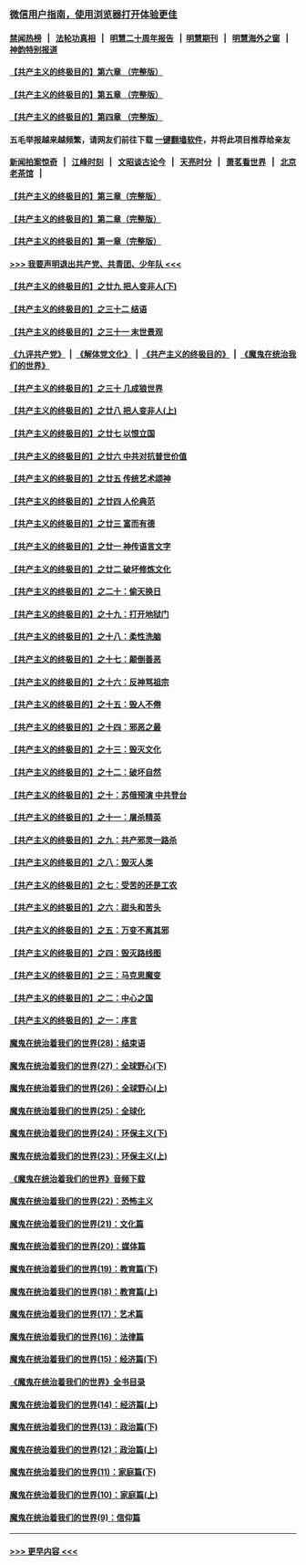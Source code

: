 ### [微信用户指南，使用浏览器打开体验更佳](https://github.com/gfw-breaker/banned-news1/blob/master/indexes/wechat-guide.md?t=0)
#### [禁闻热榜](热点新闻.md?t=0)  &nbsp;&nbsp;|&nbsp;&nbsp; [法轮功真相](https://github.com/gfw-breaker/truth/blob/master/README.md?t=0) &nbsp;&nbsp;|&nbsp;&nbsp; [明慧二十周年报告](https://github.com/gfw-breaker/mh-reports/blob/master/README.md?t=0) &nbsp;&nbsp;|&nbsp;&nbsp;[明慧期刊](https://github.com/gfw-breaker/mh-qikan) &nbsp;&nbsp;|&nbsp;&nbsp; [明慧海外之窗](https://github.com/gfw-breaker/mh-news/blob/master/README.md?t=0) &nbsp;&nbsp;|&nbsp;&nbsp; [神韵特别报道](https://github.com/gfw-breaker/mh-news/blob/master/shenyun.md?t=0)
#### [【共产主义的终极目的】第六章 （完整版）](../pages/nsc422/n11428913.md?t=02120822) 
#### [【共产主义的终极目的】第五章 （完整版）](../pages/nsc422/n11428912.md?t=02120822) 
#### [【共产主义的终极目的】第四章 （完整版）](../pages/nsc422/n11428907.md?t=02120822) 
#### 五毛举报越来越频繁，请网友们前往下载 [一键翻墙软件](https://github.com/gfw-breaker/ssr-accounts)，并将此项目推荐给亲友
#### [新闻拍案惊奇](https://github.com/gfw-breaker/banned-news1/blob/master/pages/link4.md) &nbsp;&nbsp;|&nbsp;&nbsp; [江峰时刻](https://github.com/gfw-breaker/banned-news1/blob/master/pages/link4.md) &nbsp;&nbsp;|&nbsp;&nbsp; [文昭谈古论今](https://github.com/gfw-breaker/banned-news1/blob/master/pages/link4.md) &nbsp;&nbsp;|&nbsp;&nbsp; [天亮时分](https://github.com/gfw-breaker/banned-news1/blob/master/pages/link4.md) &nbsp;&nbsp;|&nbsp;&nbsp; [萧茗看世界](https://github.com/gfw-breaker/banned-news1/blob/master/pages/link4.md) &nbsp;&nbsp;|&nbsp;&nbsp; [北京老茶馆](https://github.com/gfw-breaker/banned-news1/blob/master/pages/link4.md) &nbsp;&nbsp;|&nbsp;&nbsp; 
#### [【共产主义的终极目的】第三章（完整版）](../pages/nsc422/n11428848.md?t=02120822) 
#### [【共产主义的终极目的】第二章（完整版）](../pages/nsc422/n11428831.md?t=02120822) 
#### [【共产主义的终极目的】第一章（完整版）](../pages/nsc422/n11417651.md?t=02120822) 
#### [>>> 我要声明退出共产党、共青团、少年队 <<<](https://github.com/begood0513/goodnews/blob/master/quit/letter.md) 
#### [【共产主义的终极目的】之廿九 把人变非人(下)](../pages/nsc422/n11344140.md?t=02120822) 
#### [【共产主义的终极目的】之三十二 结语](../pages/nsc422/n11360535.md?t=02120822) 
#### [【共产主义的终极目的】之三十一 末世景观](../pages/nsc422/n11351129.md?t=02120822) 
#### [《九评共产党》](https://github.com/begood0513/9ping.md/blob/master/README.md) &nbsp;|&nbsp; [《解体党文化》](../../../../jtdwh.md/blob/master/README.md)  &nbsp;|&nbsp; [《共产主义的终极目的》](../../../../gczydzjmd.md/blob/master/README.md) &nbsp;|&nbsp; [《魔鬼在统治我们的世界》](../../../../mgztzwmdsj.md/blob/master/README.md) 
#### [【共产主义的终极目的】之三十 几成狼世界](../pages/nsc422/n11348280.md?t=02120822) 
#### [【共产主义的终极目的】之廿八 把人变非人(上)](../pages/nsc422/n11340492.md?t=02120822) 
#### [【共产主义的终极目的】之廿七 以恨立国](../pages/nsc422/n11336944.md?t=02120822) 
#### [【共产主义的终极目的】之廿六 中共对抗普世价值](../pages/nsc422/n11324785.md?t=02120822) 
#### [【共产主义的终极目的】之廿五 传统艺术颂神](../pages/nsc422/n11296396.md?t=02120822) 
#### [【共产主义的终极目的】之廿四 人伦典范](../pages/nsc422/n11296397.md?t=02120822) 
#### [【共产主义的终极目的】之廿三 富而有德](../pages/nsc422/n11283598.md?t=02120822) 
#### [【共产主义的终极目的】之廿一 神传语言文字](../pages/nsc422/n11263265.md?t=02120822) 
#### [【共产主义的终极目的】之廿二 破坏修炼文化](../pages/nsc422/n11245728.md?t=02120822) 
#### [【共产主义的终极目的】之二十：偷天换日](../pages/nsc422/n11238846.md?t=02120822) 
#### [【共产主义的终极目的】之十九：打开地狱门](../pages/nsc422/n11206376.md?t=02120822) 
#### [【共产主义的终极目的】之十八：柔性洗脑](../pages/nsc422/n11199994.md?t=02120822) 
#### [【共产主义的终极目的】之十七：颠倒善恶](../pages/nsc422/n11179782.md?t=02120822) 
#### [【共产主义的终极目的】之十六：反神骂祖宗](../pages/nsc422/n11166798.md?t=02120822) 
#### [【共产主义的终极目的】之十五：毁人不倦](../pages/nsc422/n11166792.md?t=02120822) 
#### [【共产主义的终极目的】之十四：邪恶之最](../pages/nsc422/n11150249.md?t=02120822) 
#### [【共产主义的终极目的】之十三：毁灭文化](../pages/nsc422/n11135227.md?t=02120822) 
#### [【共产主义的终极目的】之十二：破坏自然](../pages/nsc422/n11135214.md?t=02120822) 
#### [【共产主义的终极目的】之十：苏俄预演 中共登台](../pages/nsc422/n11118424.md?t=02120822) 
#### [【共产主义的终极目的】之十一：屠杀精英](../pages/nsc422/n11118442.md?t=02120822) 
#### [【共产主义的终极目的】之九：共产邪灵一路杀](../pages/nsc422/n11114139.md?t=02120822) 
#### [【共产主义的终极目的】之八：毁灭人类](../pages/nsc422/n11108503.md?t=02120822) 
#### [【共产主义的终极目的】之七：受苦的还是工农](../pages/nsc422/n11101809.md?t=02120822) 
#### [【共产主义的终极目的】之六：甜头和苦头](../pages/nsc422/n11096971.md?t=02120822) 
#### [【共产主义的终极目的】之五：万变不离其邪](../pages/nsc422/n11091285.md?t=02120822) 
#### [【共产主义的终极目的】之四：毁灭路线图](../pages/nsc422/n11086284.md?t=02120822) 
#### [【共产主义的终极目的】之三：马克思魔变](../pages/nsc422/n11061941.md?t=02120822) 
#### [【共产主义的终极目的】之二：中心之国](../pages/nsc422/n11047728.md?t=02120822) 
#### [【共产主义的终极目的】之一：序言](../pages/nsc422/n11086077.md?t=02120822) 
#### [魔鬼在统治着我们的世界(28)：结束语](../pages/nsc422/n10936246.md?t=02120822) 
#### [魔鬼在统治着我们的世界(27)：全球野心(下)](../pages/nsc422/n10928319.md?t=02120822) 
#### [魔鬼在统治着我们的世界(26)：全球野心(上)](../pages/nsc422/n10900318.md?t=02120822) 
#### [魔鬼在统治着我们的世界(25)：全球化](../pages/nsc422/n10788205.md?t=02120822) 
#### [魔鬼在统治着我们的世界(24)：环保主义(下)](../pages/nsc422/n10695307.md?t=02120822) 
#### [魔鬼在统治着我们的世界(23)：环保主义(上)](../pages/nsc422/n10688613.md?t=02120822) 
#### [《魔鬼在统治着我们的世界》音频下载](../pages/nsc422/n10635553.md?t=02120822) 
#### [魔鬼在统治着我们的世界(22)：恐怖主义](../pages/nsc422/n10614727.md?t=02120822) 
#### [魔鬼在统治着我们的世界(21)：文化篇](../pages/nsc422/n10597706.md?t=02120822) 
#### [魔鬼在统治着我们的世界(20)：媒体篇](../pages/nsc422/n10586579.md?t=02120822) 
#### [魔鬼在统治着我们的世界(19)：教育篇(下)](../pages/nsc422/n10564808.md?t=02120822) 
#### [魔鬼在统治着我们的世界(18)：教育篇(上)](../pages/nsc422/n10526970.md?t=02120822) 
#### [魔鬼在统治着我们的世界(17)：艺术篇](../pages/nsc422/n10499093.md?t=02120822) 
#### [魔鬼在统治着我们的世界(16)：法律篇](../pages/nsc422/n10485969.md?t=02120822) 
#### [魔鬼在统治着我们的世界(15)：经济篇(下)](../pages/nsc422/n10469975.md?t=02120822) 
#### [《魔鬼在统治着我们的世界》全书目录](../pages/nsc422/n10464261.md?t=02120822) 
#### [魔鬼在统治着我们的世界(14)：经济篇(上)](../pages/nsc422/n10457370.md?t=02120822) 
#### [魔鬼在统治着我们的世界(13)：政治篇(下)](../pages/nsc422/n10448270.md?t=02120822) 
#### [魔鬼在统治着我们的世界(12)：政治篇(上)](../pages/nsc422/n10444576.md?t=02120822) 
#### [魔鬼在统治着我们的世界(11)：家庭篇(下)](../pages/nsc422/n10440961.md?t=02120822) 
#### [魔鬼在统治着我们的世界(10)：家庭篇(上)](../pages/nsc422/n10435448.md?t=02120822) 
#### [魔鬼在统治着我们的世界(9)：信仰篇](../pages/nsc422/n10432159.md?t=02120822) 

----
#### [ >>> 更早内容 <<< ](../indexes/nsc422-earlier.md)

